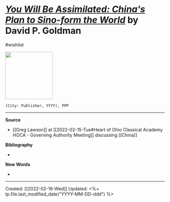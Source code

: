 
# [*You Will Be Assimilated: China's Plan to Sino-form the World*](https://www.amazon.com/You-Will-Be-Assimilated-Sino-form/dp/1642935409) by David P. Goldman
#wishlist

<img src="" width=150>

`(City: Publisher, YYYY), PPP`


--- 
**Source**
- [[Greg Lawson]] at [[2022-02-15-Tue#Heart of Ohio Classical Academy HOCA - Governing Authority Meeting]] discussing [[China]]

**Bibliography**

- 

**New Words**

- 

---
Created: [[2022-02-16-Wed]]
Updated: <%+ tp.file.last_modified_date("YYYY-MM-DD-ddd") %>
